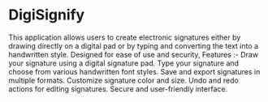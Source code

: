 # DigiSignify
This application allows users to create electronic signatures either by drawing directly on a digital pad or by typing and converting the text into a handwritten style. Designed for ease of use and security,
Features :-
Draw your signature using a digital signature pad.
Type your signature and choose from various handwritten font styles.
Save and export signatures in multiple formats.
Customize signature color and size.
Undo and redo actions for editing signatures.
Secure and user-friendly interface.
